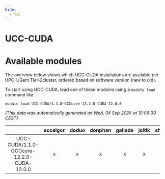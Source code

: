 ```yaml
---
hide:
  - toc
---
```


UCC-CUDA
========

# Available modules


The overview below shows which UCC-CUDA installations are available per HPC-UGent Tier-2cluster, ordered based on software version (new to old).

To start using UCC-CUDA, load one of these modules using a `module load` command like:

```shell
module load UCC-CUDA/1.1.0-GCCcore-12.2.0-CUDA-12.0.0
```

*(This data was automatically generated on Wed, 04 Sep 2024 at 10:06:00 CEST)*  

| |accelgor|doduo|donphan|gallade|joltik|shinx|skitty|
| :---: | :---: | :---: | :---: | :---: | :---: | :---: | :---: |
|UCC-CUDA/1.1.0-GCCcore-12.2.0-CUDA-12.0.0|x|x|x|x|x|x|x|
